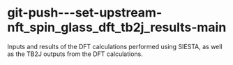 # git-push---set-upstream-nft_spin_glass_dft_tb2j_results-main
Inputs and results of the DFT calculations performed using SIESTA, as well as the TB2J outputs from the DFT calculations.
